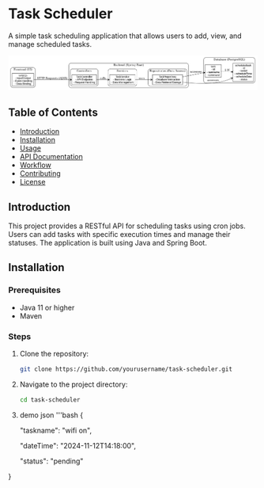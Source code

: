 # Task Scheduler

A simple task scheduling application that allows users to add, view, and manage scheduled tasks.

![Workflow Diagram](https://github.com/faizeraza/Sakha/blob/main/sakha/src/main/resources/assets/flowv1.png)

## Table of Contents
- [Introduction](#introduction)
- [Installation](#installation)
- [Usage](#usage)
- [API Documentation](#api-documentation)
- [Workflow](#workflow)
- [Contributing](#contributing)
- [License](#license)

## Introduction
This project provides a RESTful API for scheduling tasks using cron jobs. Users can add tasks with specific execution times and manage their statuses. The application is built using Java and Spring Boot.

## Installation
### Prerequisites
- Java 11 or higher
- Maven

### Steps
1. Clone the repository:
   ```bash
   git clone https://github.com/yourusername/task-scheduler.git

2. Navigate to the project directory:
    ```bash
    cd task-scheduler

3. demo json
   '''bash
   {

    "taskname": "wifi on",

    "dateTime": "2024-11-12T14:18:00",

    "status": "pending"

}
